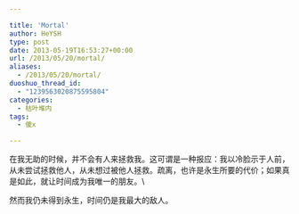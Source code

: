 ```yaml
---

title: 'Mortal'
author: HeYSH
type: post
date: 2013-05-19T16:53:27+00:00
url: /2013/05/20/mortal/
aliases:
  - /2013/05/20/mortal/
duoshuo_thread_id:
  - "1239563020875595804"
categories:
  - 枯叶堆内
tags:
  - 傻x

---
```

在我无助的时候，并不会有人来拯救我。这可谓是一种报应：我以冷脸示于人前，从未尝试拯救他人，从未想过被他人拯救。疏离，也许是永生所要的代价；如果真是如此，就让时间成为我唯一的朋友。\

然而我仍未得到永生，时间仍是我最大的敌人。

